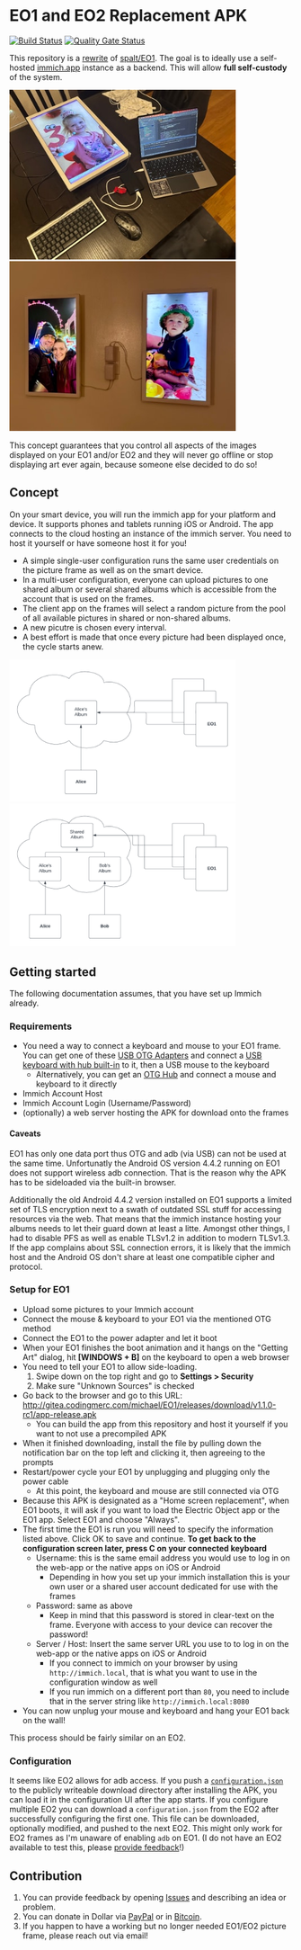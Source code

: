 # EO1 and EO2 Replacement APK

[![Build Status](https://jenkins.codingmerc.com/buildStatus/icon?job=EO1%2Fmain)](https://jenkins.codingmerc.com/job/EO1/)
[![Quality Gate Status](https://sonarcloud.io/api/project_badges/measure?project=gitea_eo1&metric=alert_status)](https://sonarcloud.io/summary/new_code?id=gitea_eo1)

This repository is a [rewrite](https://gitea.codingmerc.com/michael/EO1/issues/26) of [spalt/EO1](https://github.com/spalt/EO1). The goal is to ideally use a
self-hosted [immich.app](https://immich.app/) instance as a backend. This will allow **full self-custody** of the system.

![photo of eo1 custom app development](_img/IMG_1451.jpg) ![photo of eo1 running custom app](_img/IMG_1452.jpg)

This concept guarantees that you control all aspects of the images displayed on your EO1 and/or EO2 and they will never go offline or stop displaying art ever again, because someone else decided to do so!

## Concept

On your smart device, you will run the immich app for your platform and device. It supports phones and tablets running iOS or Android. The app connects to the cloud hosting an instance of the immich server. You need to host it yourself or have someone host it for you!

- A simple single-user configuration runs the same user credentials on the picture frame as well as on the smart device.
- In a multi-user configuration, everyone can upload pictures to one shared album or several shared albums which is accessible from the account that is used on the frames.
- The client app on the frames will select a random picture from the pool of all available pictures in shared or non-shared albums.
- A new picutre is chosen every interval.
- A best effort is made that once every picture had been displayed once, the cycle starts anew.

<img src="_img/single_user.png" width=403/> <img src="_img/multi_user.png" width=403/>

## Getting started

The following documentation assumes, that you have set up Immich already.

### Requirements

- You need a way to connect a keyboard and mouse to your EO1 frame.  You can get one of these [USB OTG Adapters](https://www.amazon.com/gp/product/B01C6032G0/?&_encoding=UTF8&tag=aph0dc-20&linkCode=ur2&linkId=a2e10d0fcebbd4425ace19f040a24e27&camp=1789&creative=9325) and connect a [USB keyboard with hub built-in](https://www.amazon.com/gp/search?ie=UTF8&tag=aph0dc-20&linkCode=ur2&linkId=56fac2fd57bf775c7512756260c58b6e&camp=1789&creative=9325&index=pc-hardware&keywords=usb) to it, then a USB mouse to the keyboard
    - Alternatively, you can get an [OTG Hub](https://www.amazon.com/dp/B01HYJLZH6?psc=1&ref=ppx_yo2ov_dt_b_product_details&_encoding=UTF8&tag=aph0dc-20&linkCode=ur2&linkId=49938883224aa721262057e366759275&camp=1789&creative=9325) and connect a mouse and keyboard to it directly
- Immich Account Host
- Immich Account Login (Username/Password)
- (optionally) a web server hosting the APK for download onto the frames

#### Caveats

EO1 has only one data port thus OTG and adb (via USB) can not be used at the same time. Unfortunatly the Android OS version 4.4.2 running on EO1 does not support wireless adb connection. That is the reason why the APK has to be sideloaded via the built-in browser.

Additionally the old Android 4.4.2 version installed on EO1 supports a limited set of TLS encryption next to a swath of outdated SSL stuff for accessing resources via the web. That means that the immich instance hosting your albums needs to let their guard down at least a litte.
Amongst other things, I had to disable PFS as well as enable TLSv1.2 in addition to modern TLSv1.3. If the app complains about SSL connection errors, it is likely that the immich host and the Android OS don't share at least one compatible cipher and protocol.

### Setup for EO1

- Upload some pictures to your Immich account
- Connect the mouse & keyboard to your EO1 via the mentioned OTG method
- Connect the EO1 to the power adapter and let it boot
- When your EO1 finishes the boot animation and it hangs on the "Getting Art" dialog, hit **\[WINDOWS + B\]** on the keyboard to open a web browser
- You need to tell your EO1 to allow side-loading.
    1. Swipe down on the top right and go to **Settings > Security**
    2. Make sure "Unknown Sources" is checked
- Go back to the browser and go to this URL: <http://gitea.codingmerc.com/michael/EO1/releases/download/v1.1.0-rc1/app-release.apk>
  - You can build the app from this repository and host it yourself if you want to not use a precompiled APK
- When it finished downloading, install the file by pulling down the notification bar on the top left and clicking it, then agreeing to the prompts
- Restart/power cycle your EO1 by unplugging and plugging only the power cable
  - At this point, the keyboard and mouse are still connected via OTG
- Because this APK is designated as a "Home screen replacement", when EO1 boots, it will ask if you want to load the Electric Object app or the EO1 app. Select EO1 and choose "Always".
- The first time the EO1 is run you will need to specify the information listed above. Click OK to save and continue. **To get back to the configuration screen later, press C on your connected keyboard**
  - Username: this is the same email address you would use to log in on the web-app or the native apps on iOS or Android
    - Depending in how you set up your immich installation this is your own user or a shared user account dedicated for use with the frames
  - Password: same as above
    - Keep in mind that this password is stored in clear-text on the frame. Everyone with access to your device can recover the password!
  - Server / Host: Insert the same server URL you use to to log in on the web-app or the native apps on iOS or Android
    - If you connect to immich on your browser by using `http://immich.local`, that is what you want to use in the configuration window as well
    - If you run immich on a different port than `80`, you need to include that in the server string like `http://immich.local:8080`
- You can now unplug your mouse and keyboard and hang your EO1 back on the wall!

This process should be fairly similar on an EO2.

### Configuration

It seems like EO2 allows for adb access. If you push a [`configuration.json`](configuration_example.json) to the publicly writeable download directory after installing the APK, you can load it in the configuration UI after the app starts.
If you configure multiple EO2 you can download a `configuration.json` from the EO2 after successfully configuring the first one. This file can be downloaded, optionally modified, and pushed to the next EO2.
This might only work for EO2 frames as I'm unaware of enabling `adb` on EO1.
(I do not have an EO2 available to test this, please [provide feedback](https://gitea.codingmerc.com/michael/EO1/issues)!)

## Contribution

1. You can provide feedback by opening [Issues](https://gitea.codingmerc.com/michael/EO1/issues) and describing an idea or problem.
1. You can donate in Dollar via [PayPal](https://www.paypal.me/aphex3k) or in [Bitcoin](https://getalby.com/p/michaelhenke).
1. If you happen to have a working but no longer needed EO1/EO2 picture frame, please reach out via email!
